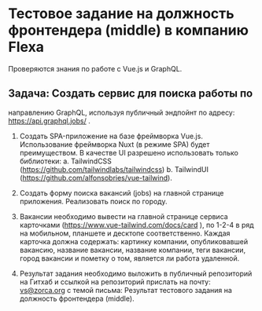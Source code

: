 # Тестовое задание на должность фронтендера (middle) в компанию Flexa

Проверяются знания по работе с Vue.js и GraphQL.

## Задача: Создать сервис для поиска работы по
направлению GraphQL, используя публичный эндпойнт по
адресу: https://api.graphql.jobs/ .

1. Создать SPA-приложение на базе фреймворка Vue.js.
Использование фреймворка Nuxt (в режиме SPA)
будет преимуществом. В качестве UI разрешено
использовать только библиотеки:
a. TailwindCSS
(https://github.com/tailwindlabs/tailwindcss)
b. TailwindUI
(https://github.com/alfonsobries/vue-tailwind).
2. Создать форму поиска вакансий (jobs) на главной
странице приложения. Реализовать поиск по городу.
3. Вакансии необходимо вывести на главной странице
сервиса карточками
(https://www.vue-tailwind.com/docs/card ), по 1-2-4 в
ряд на мобильном, планшете и десктопе
соответственно. Каждая карточка должна содержать:
картинку компании, опубликовавшей вакансию,
название вакансии, название компании, теги
вакансии, город вакансии и пометку о том, является
ли работа удаленной.

4. Результат задания необходимо выложить в
публичный репозиторий на Гитхаб и ссылкой на
репозиторий прислать на почту: vs@zorca.org с темой
письма: Результат тестового задания на должность
фронтендера (middle).
